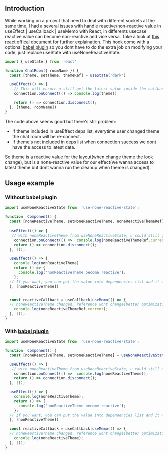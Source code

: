 ## Introduction

While working on a project that need to deal with different sockets at the same time. I had a several issues with handle reactive/non-reactive value in useEffect | useCallback | useMemo with React, in differents usecase reactive value can become non-reactive and vice versa. Take a look at [this react offical document](https://react.dev/learn/separating-events-from-effects#extracting-non-reactive-logic-out-of-effects) for further explaination. This hook come with a optional [babel plugin](https://www.npmjs.com/package/babel-plugin-none-reactive-effect) so you dont have to do the extra job on modifying your code, just replace useState with useNoneReactiveState.

```jsx
import { useState } from 'react'

function ChatRoom({ roomName }) {
  const [theme, setTheme, themeRef] = useState('dark')

  useEffect(() => {
    // This will ensure u still get the latest value inside the callback
    connection.onConnect(() => console.log(theme))

    return () => connection.disconnect();
  }, [theme, roomName])
}
```

The code above seems good but there's still problem:

- If theme included in useEffect deps list, everytime user changed theme the chat room will be re-connect.
- If theme's not included in deps list when connection success we dont have the access to latest data.

So theme is a reactive value for the layout(when change theme the look change), but is a none-reactive value for our effect(we wanna access to latest theme but dont wanna run the cleanup when theme is changed).


## Usage example


### Without babel plugin

```jsx
import useNoneReactiveState from  'use-none-reactive-state';

function  Component() {
  const [noneReactiveTheme, setNoneReactiveTheme, noneReactiveThemeRef] = useNoneReactiveState('dark');

  useEffect(() => {
   // with noneReactiveTheme from useNoneReactiveState, u could still get the latest value without have to run the cleanup when noneReactiveTheme is changed
    connection.onConnect(() =>  console.log(noneReactiveThemeRef.current));
    return () => connection.disconnect();
  }, []);

  useEffect(() => {
    console.log(nonReactiveTheme)
    return () => {
      console.log('nonReactiveTheme become reactive');
    };
  // If you want, you can put the value into dependencies list and it works normally like normal useState.
  }, [nonReactiveTheme])


  const reactiveCallback = useCallback|useMemo(() => {
  // noneReactiveTheme changed, reference wont change(better optimization)
    console.log(noneReactiveThemeRef.current);
  }, []);
}
```

### With [babel plugin](https://www.npmjs.com/package/babel-plugin-none-reactive-effect)

```jsx
import useNoneReactiveState from  'use-none-reactive-state';

function  Component() {
  const [noneReactiveTheme, setNoneReactiveTheme] = useNoneReactiveState('dark');

  useEffect(() => {
   // with noneReactiveTheme from useNoneReactiveState, u could still get the latest value without have to run the cleanup when noneReactiveTheme is changed
    connection.onConnect(() =>  console.log(noneReactiveTheme));
    return () => connection.disconnect();
  }, []);

  useEffect(() => {
    console.log(noneReactiveTheme);
    return () => {
      console.log('nonReactiveTheme become reactive');
    };
  // If you want, you can put the value into dependencies list and it works normally like normal useState.
  }, [nonReactiveTheme])

  const reactiveCallback = useCallback|useMemo(() => {
  // noneReactiveTheme changed, reference wont change(better optimization)
    console.log(noneReactiveTheme);
  }, []);
}
```
